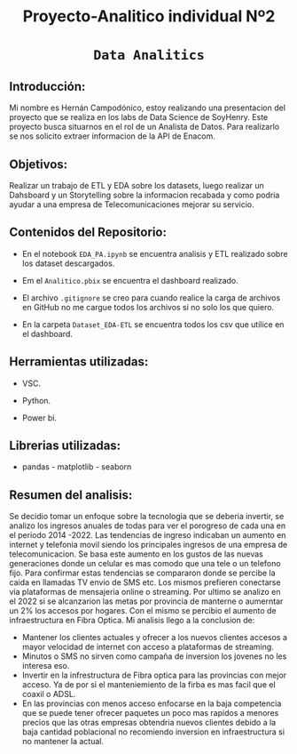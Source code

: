 # <h1 align=center> **Proyecto-Analitico individual Nº2** </h1>

# <h1 align=center>**`Data Analitics`**</h1>

## Introducción:

Mi nombre es Hernán Campodónico, estoy realizando una presentacion del proyecto que se realiza en los labs de Data Science de SoyHenry. 
Este proyecto busca situarnos en el rol de un Analista de Datos.
Para realizarlo se nos solicito extraer informacion de la API de Enacom.

## Objetivos: 

Realizar un trabajo de ETL y EDA sobre los datasets, luego realizar un Dahsboard y un Storytelling sobre la informacion recabada y como podria ayudar a una empresa de Telecomunicaciones mejorar su servicio.


## Contenidos del Repositorio:

+ En el notebook `EDA_PA.ipynb` se encuentra analisis y ETL realizado sobre los dataset descargados.

+ Em el `Analitico.pbix` se encuentra el dashboard realizado.

+ El archivo `.gitignore` se creo para cuando realice la carga de archivos en GitHub no me cargue todos los archivos si no solo los que quiero.

+ En la carpeta `Dataset_EDA-ETL` se encuentra todos los csv que utilice en el dashboard.

## Herramientas utilizadas:

+ VSC.

+ Python.

+ Power bi.

## Librerias utilizadas:

- pandas - matplotlib - seaborn 


## Resumen del analisis:

Se decidio tomar un enfoque sobre la tecnologia que se deberia invertir, se analizo los ingresos anuales de todas para ver el porogreso de cada una en el periodo 2014 -2022.
Las tendencias de ingreso indicaban un aumento en internet y telefonia movil siendo los principales ingresos de una empresa de telecomunicacion. Se basa este aumento en los gustos de las nuevas generaciones donde un celular es mas comodo que una tele o un telefono fijo. Para confirmar estas tendencias se compararon donde se percibe la caida en llamadas TV envio de SMS etc. Los mismos prefieren conectarse via plataformas de mensajeria online o streaming. Por ultimo se analizo en el 2022 si se alcanzarion las metas por provincia de manterne o aumerntar un 2% los accesos por hogares. Con el mismo se percibio el aumento de infraestructura en Fibra Optica.
Mi analisis llego a la conclusion de:
- Mantener los clientes actuales y ofrecer a los nuevos clientes accesos a mayor velocidad de internet con acceso a plataformas de streaming. 
- Minutos o SMS no sirven como campaña de inversion los jovenes no les interesa eso.
- Invertir en la infrestructura de Fibra optica para las provincias con mejor acceso. Ya de por si el manteniemiento de la firba es mas facil que el coaxil o ADSL.
- En las provincias con menos acceso enfocarse en la baja competencia que se puede tener ofrecer paquetes un poco mas rapidos a menores precios que las otras empresas obtendria nuevos clientes debido a la baja cantidad poblacional no recomiendo inversion en infraestructura si no mantener la actual.
